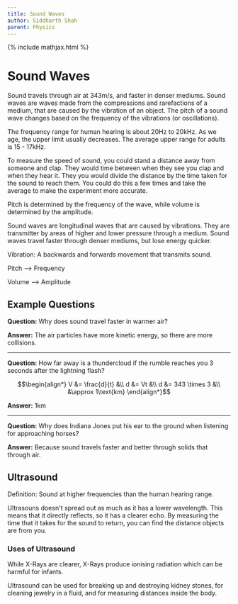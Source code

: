 ```yaml
---
title: Sound Waves
author: Siddharth Shah
parent: Physics
---
```


{% include mathjax.html %}

# Sound Waves

Sound travels through air at 343m/s, and faster in denser mediums. Sound waves are waves made from the compressions and rarefactions of a medium, that are caused by the vibration of an object. The pitch of a sound wave changes based on the frequency of the vibrations (or oscillations).

The frequency range for human hearing is about 20Hz to 20kHz. As we age, the upper limit usually decreases. The average upper range for adults is 15 - 17kHz.

To measure the speed of sound, you could stand a distance away from someone and clap. They would time between when they see you clap and when they hear it. They you would divide the distance by the time taken for the sound to reach them. You could do this a few times and take the average to make the experiment more accurate.

Pitch is determined by the frequency of the wave, while volume is determined by the amplitude.

Sound waves are longitudinal waves that are caused by vibrations. They are transmitter by areas of higher and lower pressure through a medium. Sound waves travel faster through denser mediums, but lose energy quicker.

Vibration: A backwards and forwards movement that transmits sound.

Pitch ⟶ Frequency

Volume ⟶ Amplitude

## Example Questions

**Question:** Why does sound travel faster in warmer air?

**Answer:** The air particles have more kinetic energy, so there are more collisions.

---

**Question:** How far away is a thundercloud if the rumble reaches you 3 seconds after the lightning flash?

$$\begin{align*} 
V &= \frac{d}{t} &\\ 
d &= Vt &\\ 
d &= 343 \times 3 &\\ 
&\approx 1\text{km} 
\end{align*}$$

**Answer:** 1km

---

**Question:** Why does Indiana Jones put his ear to the ground when listening for approaching horses?

**Answer:** Because sound travels faster and better through solids that through air.

## Ultrasound

Definition: Sound at higher frequencies than the human hearing range.

Ultrasouns doesn't spread out as much as it has a lower wavelength. This means that it directly reflects, so it has a clearer echo. By measuring the time that it takes for the sound to return, you can find the distance objects are from you.

### Uses of Ultrasound


While X-Rays are clearer, X-Rays produce ionising radiation which can be harmful for infants.

Ultrasound can be used for breaking up and destroying kidney stones, for cleaning jewelry in a fluid, and for measuring distances inside the body.